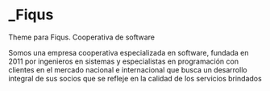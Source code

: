 
_Fiqus
===

Theme para Fiqus. Cooperativa de software

Somos una empresa cooperativa especializada en software, fundada en 2011 por ingenieros en sistemas y especialistas en programación con clientes en el mercado nacional e internacional que busca un desarrollo integral de sus socios que se refleje en la calidad de los servicios brindados
